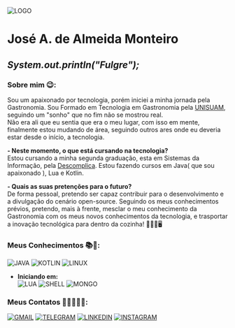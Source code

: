 ![LOGO](https://i.pinimg.com/550x/c8/67/3a/c8673ad4c46ade00cf3bd0049db62b16.jpg)
# José A. de Almeida Monteiro
##              *System.out.println("Fulgre");*

### Sobre mim 😉:
Sou um apaixonado por tecnologia, porém iniciei a minha jornada pela Gastronomia. Sou Formado em Tecnologia em Gastronomia pela [UNISUAM](https://www.unisuam.edu.br), seguindo um "sonho" que no fim não se mostrou real.  
Não era ali que eu sentia que era o meu lugar, com isso em mente, finalmente estou mudando de área, seguindo outros ares onde eu deveria estar desde o início, a tecnologia.

**- Neste momento, o que está cursando na tecnologia?**  
Estou cursando a minha segunda graduação, esta em Sistemas da Informação, pela
[Descomplica](https://descomplica.com.br/faculdade/).
Estou fazendo cursos em Java( que sou apaixonado ), Lua e Kotlin.

**- Quais as suas pretenções para o futuro?**  
De forma pessoal, pretendo ser capaz contribuir para o desenvolvimento e a divulgação do cenário open-source. Seguindo os meus conhecimentos prévios, pretendo, mais à frente, mesclar o meu conhecimento da Gastronomia com os meus novos conhecimentos da tecnologia, e trasportar a inovação tecnológica para dentro da cozinha!  👨🏾‍🍳🖥️

### Meus Conhecimentos 📚🧠: 
![JAVA](https://img.shields.io/badge/Java-ED8B00?style=for-the-badge&logo=openjdk&logoColor=white) 
![KOTLIN](https://img.shields.io/badge/Kotlin-0095D5?&style=for-the-badge&logo=kotlin&logoColor=white) 
![LINUX](https://img.shields.io/badge/Arch_Linux-1793D1?style=for-the-badge&logo=arch-linux&logoColor=white)  


- **Iniciando em:**  
![LUA](https://img.shields.io/badge/Lua-2C2D72?style=for-the-badge&logo=lua&logoColor=white)
![SHELL](https://img.shields.io/badge/Shell_Script-121011?style=for-the-badge&logo=gnu-bash&logoColor=white)
![MONGO](https://img.shields.io/badge/MongoDB-4EA94B?style=for-the-badge&logo=mongodb&logoColor=white)  

### Meus Contatos 🫱🏻‍🫲🏾📱:
[![GMAIL](https://img.shields.io/badge/Gmail-D14836?style=for-the-badge&logo=gmail&logoColor=white)](mailto:dealmeidamonteiro@gmail.com)
[![TELEGRAM](https://img.shields.io/badge/Telegram-2CA5E0?style=for-the-badge&logo=telegram&logoColor=white)](https://t.me/Fulgre)
[![LINKEDIN](https://img.shields.io/badge/LinkedIn-0077B5?style=for-the-badge&logo=linkedin&logoColor=white)](www.linkedin.com/in/josé-a-de-almeida-monteiro-2382a1111)
[![INSTAGRAM](https://img.shields.io/badge/Instagram-E4405F?style=for-the-badge&logo=instagram&logoColor=white)](https://www.instagram.com/dealmeidamonteiro/)
